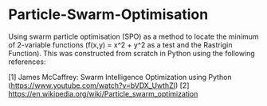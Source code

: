 # Particle-Swarm-Optimisation
Using swarm particle optimisation (SPO) as a method to locate the minimum of 2-variable functions (f(x,y) = x^2 + y^2 as a test and the Rastrigin Function).
This was constructed from scratch in Python using the following references:

[1] James McCaffrey: Swarm Intelligence Optimization using Python (https://www.youtube.com/watch?v=bVDX_UwthZI)
[2] https://en.wikipedia.org/wiki/Particle_swarm_optimization


